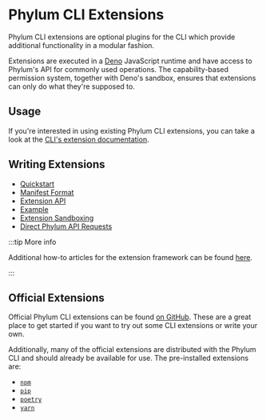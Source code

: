 # Phylum CLI Extensions

Phylum CLI extensions are optional plugins for the CLI which provide additional
functionality in a modular fashion.

Extensions are executed in a [Deno] JavaScript runtime and have access to
Phylum's API for commonly used operations. The capability-based permission
system, together with Deno's sandbox, ensures that extensions can only do what
they're supposed to.

[Deno]: https://deno.land/

## Usage

If you're interested in using existing Phylum CLI extensions, you can take a
look at the [CLI's extension documentation](../commands/phylum_extension.md).

## Writing Extensions

* [Quickstart](./extension_quickstart.md)
* [Manifest Format](./extension_manifest.md)
* [Extension API](./extension_api.md)
* [Example](./extension_example.md)
* [Extension Sandboxing](./extension_sandboxing.md)
* [Direct Phylum API Requests](./extension_rest_api.md)

:::tip More info

Additional how-to articles for the extension framework can be found
[here](https://dev.to/phylum).

:::

## Official Extensions

Official Phylum CLI extensions can be found [on GitHub]. These are a great place
to get started if you want to try out some CLI extensions or write your own.

[on GitHub]: https://github.com/phylum-dev/cli/tree/main/extensions

Additionally, many of the official extensions are distributed with the Phylum
CLI and should already be available for use. The pre-installed extensions are:

* [`npm`](https://github.com/phylum-dev/cli/tree/main/extensions/npm)
* [`pip`](https://github.com/phylum-dev/cli/tree/main/extensions/pip)
* [`poetry`](https://github.com/phylum-dev/cli/tree/main/extensions/poetry)
* [`yarn`](https://github.com/phylum-dev/cli/tree/main/extensions/yarn)
